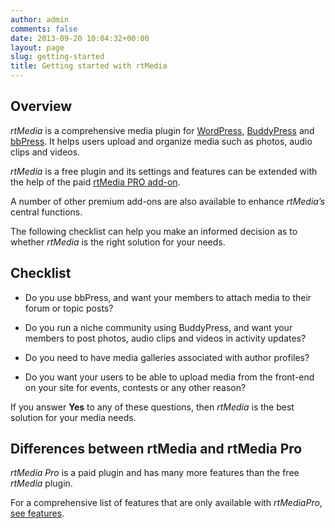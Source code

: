 ```yaml
---
author: admin
comments: false
date: 2013-09-20 10:04:32+00:00
layout: page
slug: getting-started
title: Getting started with rtMedia
---
```


## Overview


*rtMedia* is a comprehensive media plugin for [WordPress](https://wordpress.org/), [BuddyPress](https://buddypress.org/) and [bbPress](https://bbpress.org/). It helps users upload and organize media such as photos, audio clips and videos.

*rtMedia* is a free plugin and its settings and features can be extended with the help of the paid [rtMedia PRO add-on](https://rtcamp.com/store/rtmedia-pro/). 

A number of other premium add-ons are also available to enhance *rtMedia’s* central functions.

The following checklist can help you make an informed decision as to whether *rtMedia* is the right solution for your needs.


## Checklist

	
  * Do you use bbPress, and want your members to attach media to their forum or topic posts?

	
  * Do you run a niche community using BuddyPress, and want your members to post photos, audio clips and videos in activity updates?

	
  * Do you need to have media galleries associated with author profiles?

	
  * Do you want your users to be able to upload media from the front-end on your site for events, contests or any other reason?


If you answer **Yes** to any of these questions, then *rtMedia* is the best solution for your media needs.


## Differences between rtMedia and rtMedia Pro

*rtMedia Pro* is a paid plugin and has many more features than the free *rtMedia* plugin.

For a comprehensive list of features that are only available with *rtMediaPro*, [see features](/rtmedia/addons/rtmedia-pro/features/).


